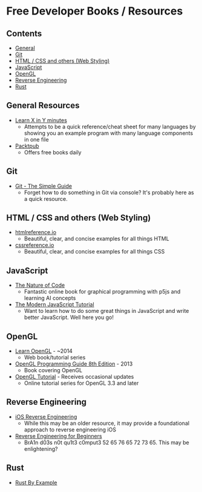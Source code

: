 # Free Developer Books / Resources

## Contents

- [General](#general-resources)
- [Git](#git)
- [HTML / CSS and others (Web Styling)](#html-css)
- [JavaScript](#JavaScript)
- [OpenGL](#opengl)
- [Reverse Engineering](#reverse-engineering)
- [Rust](#rust)

## General Resources
- [Learn X in Y minutes](https://learnxinyminutes.com/)
    - Attempts to be a quick reference/cheat sheet for many languages by showing you an example program with many language components in one file
- [Packtpub](https://www.packtpub.com/packt/offers/free-learning)
    - Offers free books daily

## Git
- [Git - The Simple Guide](http://rogerdudler.github.io/git-guide/)
    - Forget how to do something in Git via console? It's probably here as a quick resource.

## HTML / CSS and others (Web Styling)
- [htmlreference.io](http://htmlreference.io/)
    - Beautiful, clear, and concise examples for all things HTML
- [cssreference.io](http://cssreference.io/)
    - Beautiful, clear, and concise examples for all things CSS

## JavaScript
- [The Nature of Code](http://natureofcode.com/book/)
    - Fantastic online book for graphical programming with p5js and learning AI concepts
- [The Modern JavaScript Tutorial](http://javascript.info/)
    - Want to learn how to do some great things in JavaScript and write better JavaScript. Well here you go!

## OpenGL
- [Learn OpenGL](https://learnopengl.com/) - ~2014
    - Web book/tutorial series
- [OpenGL Programming Guide 8th Edition](https://www.ics.uci.edu/~gopi/CS211B/opengl_programming_guide_8th_edition.pdf) - 2013
    - Book covering OpenGL
- [OpenGL Tutorial](http://www.opengl-tutorial.org/) - Receives occasional updates
    - Online tutorial series for OpenGL 3.3 and later

## Reverse Engineering
- [iOS Reverse Engineering](https://github.com/iosre/iOSAppReverseEngineering)
    - While this may be an older resource, it may provide a foundational approach to reverse engineering iOS
- [Reverse Engineering for Beginners](https://beginners.re/)
    - BrA1n d03s n0t qu1t3 c0mput3 52 65 76 65 72 73 65. This may be enlightening?

## Rust
- [Rust By Example](https://rustbyexample.com/)
